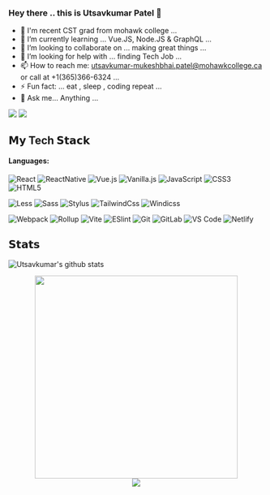 ### Hey there .. this is Utsavkumar Patel 👋

- 💬 I'm recent CST grad from mohawk college ...
- 🌱 I’m currently learning ... Vue.JS, Node.JS & GraphQL ...
- 👯 I’m looking to collaborate on ... making great things ...
- 🤔 I’m looking for help with ... finding Tech Job ...
- 📫 How to reach me: utsavkumar-mukeshbhai.patel@mohawkcollege.ca or call at +1(365)366-6324 ...
- ⚡ Fun fact: ... eat , sleep , coding repeat ... 
- 💬 Ask me... Anything ...



[![](https://img.shields.io/badge/-@Utsavkumar_Patel-%00FF00?style=flat-square&logo=linkedin&logoColor=%FFFFFF)](https://www.linkedin.com/in/utsavkumar-patel-e3606/)
[![](https://img.shields.io/badge/-@Utsavkumar_Patel-%23181717?style=flat-square&logo=github)](https://github.com/Utsav360)


## 𝗠𝘆 Tech 𝗦𝘁𝗮𝗰𝗸


#### Languages:

![React](https://img.shields.io/badge/-React-%23282C34?style=for-the-badge&logo=react)
![ReactNative](https://img.shields.io/badge/-ReactNative-%23282C34?style=for-the-badge&logo=reactnative)
![Vue.js](https://img.shields.io/badge/-Vue.js-%232c3e50?style=for-the-badge&logo=vuedotjs)
![Vanilla.js](https://img.shields.io/badge/-VanillaJS-yellow?style=for-the-badge&logo=vanillajs)
![JavaScript](https://img.shields.io/badge/javascript-%23323330.svg?style=for-the-badge&logo=javascript&logoColor=%23F7DF1E)
![CSS3](https://img.shields.io/badge/css3-%231572B6.svg?style=for-the-badge&logo=css3&logoColor=white)
![HTML5](https://img.shields.io/badge/html5-%23E34F26.svg?style=for-the-badge&logo=html5&logoColor=white)



![Less](https://img.shields.io/badge/-Less-%231d365d?style=flat-square&logo=less&logoColor=ffffff)
![Sass](https://img.shields.io/badge/-Sass-%23CC6699?style=flat-square&logo=sass&logoColor=ffffff)
![Stylus](https://img.shields.io/badge/-Stylus-%23333333?style=flat-square&logo=stylus)
![TailwindCss](https://img.shields.io/badge/-TailwindCss-%231a202c?style=flat-square&logo=tailwind-css)
![Windicss](https://img.shields.io/badge/-WindiCss-%23000000?style=flat-square&logo=tailwind-css&&logoColor=48B0F1)

![Webpack](https://img.shields.io/badge/-Webpack-%232C3A42?style=flat-square&logo=webpack)
![Rollup](https://img.shields.io/badge/-Rollup-%23EC4A3F?style=flat-square&logo=rollupdotjs&logoColor=ffffff)
![Vite](https://img.shields.io/badge/-Vite-%23646CFF?style=flat-square&logo=vite&logoColor=ffffff)
![ESlint](https://img.shields.io/badge/-ESLint-%234B32C3?style=flat-square&logo=eslint)
![Git](https://img.shields.io/badge/-Git-%23F05032?style=flat-square&logo=git&logoColor=%23ffffff)
![GitLab](https://img.shields.io/badge/-GitLab-FCA121?style=flat-square&logo=gitlab)
![VS Code](https://img.shields.io/badge/-VSCode-%23007ACC?style=flat-square&logo=visual-studio-code)
![Netlify](https://img.shields.io/badge/-Netlify-%2300C7B7?style=flat-square&logo=netlify&logoColor=ffffff)

## 𝗦𝘁𝗮𝘁𝘀

![Utsavkumar's github stats](https://github-readme-stats.vercel.app/api?username=Utsav360&show_icons=true&theme=dracula)




<div style="text-align: center">
  <img src="https://github-readme-stats.vercel.app/api?username=Utsav360&count_private=true&show_icons=true&theme=prussian" width="400">
<br />
  <img src="https://github-readme-stats.vercel.app/api/top-langs/?username=wsfuller&hide=php&title_color=ffffff&text_color=c9cacc&icon_color=4AB197&bg_color=1A2B34" />
</div>

